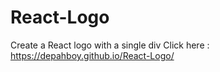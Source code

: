 # React-Logo
Create a React logo with a single div
Click here : https://depahboy.github.io/React-Logo/
